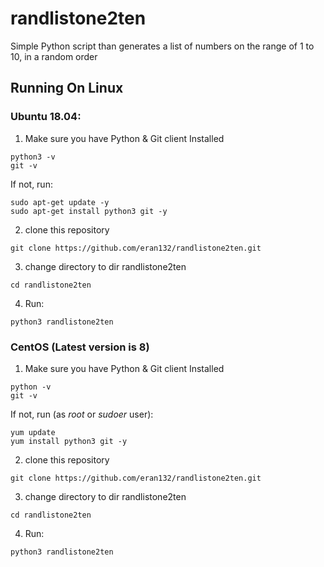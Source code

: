 # randlistone2ten
Simple Python script than generates a list of numbers on the range of 1 to 10, in a random order

## Running On Linux
### Ubuntu 18.04:
1. Make sure you have Python & Git client Installed
``` 
python3 -v
git -v
```
If not, run:
``` 
sudo apt-get update -y
sudo apt-get install python3 git -y
``` 
2. clone this repository
```
git clone https://github.com/eran132/randlistone2ten.git
```
3. change directory to dir randlistone2ten
```
cd randlistone2ten
```
4. Run:
```
python3 randlistone2ten
```
### CentOS (Latest version is 8)
1. Make sure you have Python & Git client Installed
``` 
python -v
git -v
```
If not, run (as *root* or *sudoer* user):
```
yum update
yum install python3 git -y
```
2. clone this repository
```
git clone https://github.com/eran132/randlistone2ten.git
```
3. change directory to dir randlistone2ten
```
cd randlistone2ten
```
4. Run:
```
python3 randlistone2ten
```
